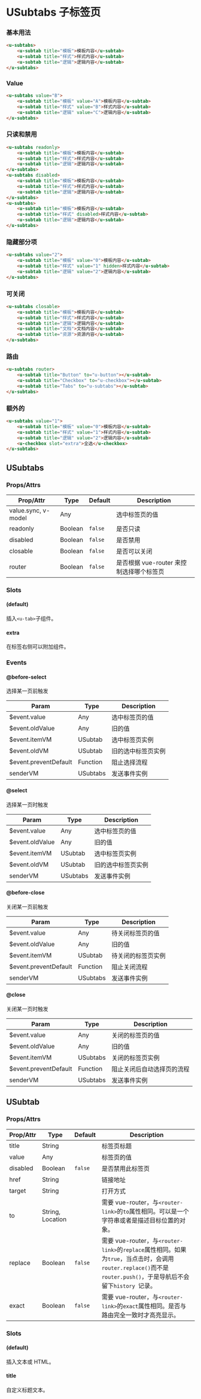 # USubtabs 子标签页

### 基本用法

``` html
<u-subtabs>
    <u-subtab title="模板">模板内容</u-subtab>
    <u-subtab title="样式">样式内容</u-subtab>
    <u-subtab title="逻辑">逻辑内容</u-subtab>
</u-subtabs>
```

### Value

``` html
<u-subtabs value="B">
    <u-subtab title="模板" value="A">模板内容</u-subtab>
    <u-subtab title="样式" value="B">样式内容</u-subtab>
    <u-subtab title="逻辑" value="C">逻辑内容</u-subtab>
</u-subtabs>
```

### 只读和禁用

``` html
<u-subtabs readonly>
    <u-subtab title="模板">模板内容</u-subtab>
    <u-subtab title="样式">样式内容</u-subtab>
    <u-subtab title="逻辑">逻辑内容</u-subtab>
</u-subtabs>
<u-subtabs disabled>
    <u-subtab title="模板">模板内容</u-subtab>
    <u-subtab title="样式">样式内容</u-subtab>
    <u-subtab title="逻辑">逻辑内容</u-subtab>
</u-subtabs>
<u-subtabs>
    <u-subtab title="模板">模板内容</u-subtab>
    <u-subtab title="样式" disabled>样式内容</u-subtab>
    <u-subtab title="逻辑">逻辑内容</u-subtab>
</u-subtabs>
```

### 隐藏部分项

``` html
<u-subtabs value="2">
    <u-subtab title="模板" value="0">模板内容</u-subtab>
    <u-subtab title="样式" value="1" hidden>样式内容</u-subtab>
    <u-subtab title="逻辑" value="2">逻辑内容</u-subtab>
</u-subtabs>
```

### 可关闭

``` html
<u-subtabs closable>
    <u-subtab title="模板">模板内容</u-subtab>
    <u-subtab title="样式">样式内容</u-subtab>
    <u-subtab title="逻辑">逻辑内容</u-subtab>
    <u-subtab title="文档">文档内容</u-subtab>
    <u-subtab title="资源">资源内容</u-subtab>
</u-subtabs>
```


### 路由

``` html
<u-subtabs router>
    <u-subtab title="Button" to="u-button"></u-subtab>
    <u-subtab title="Checkbox" to="u-checkbox"></u-subtab>
    <u-subtab title="Tabs" to="u-subtabs"></u-subtab>
</u-subtabs>
```

### 额外的

``` html
<u-subtabs value="1">
    <u-subtab title="模板" value="0">模板内容</u-subtab>
    <u-subtab title="样式" value="1">样式内容</u-subtab>
    <u-subtab title="逻辑" value="2">逻辑内容</u-subtab>
    <u-checkbox slot="extra">全选</u-checkbox>
</u-subtabs>
```

## USubtabs
### Props/Attrs

| Prop/Attr | Type | Default | Description |
| --------- | ---- | ------- | ----------- |
| value.sync, v-model | Any | | 选中标签页的值 |
| readonly | Boolean | `false` | 是否只读 |
| disabled | Boolean | `false` | 是否禁用 |
| closable | Boolean | `false` | 是否可以关闭 |
| router | Boolean | `false` | 是否根据 vue-router 来控制选择哪个标签页 |

### Slots

#### (default)

插入`<u-tab>`子组件。

#### extra

在标签右侧可以附加组件。

### Events

#### @before-select

选择某一页前触发

| Param | Type | Description |
| ----- | ---- | ----------- |
| $event.value | Any | 选中标签页的值 |
| $event.oldValue | Any | 旧的值 |
| $event.itemVM | USubtab | 选中标签页实例 |
| $event.oldVM | USubtab | 旧的选中标签页实例 |
| $event.preventDefault | Function | 阻止选择流程 |
| senderVM | USubtabs | 发送事件实例 |

#### @select

选择某一页时触发

| Param | Type | Description |
| ----- | ---- | ----------- |
| $event.value | Any | 选中标签页的值 |
| $event.oldValue | Any | 旧的值 |
| $event.itemVM | USubtab | 选中标签页实例 |
| $event.oldVM | USubtab | 旧的选中标签页实例 |
| senderVM | USubtabs | 发送事件实例 |

#### @before-close

关闭某一页前触发

| Param | Type | Description |
| ----- | ---- | ----------- |
| $event.value | Any | 待关闭标签页的值 |
| $event.oldValue | Any | 旧的值 |
| $event.itemVM | USubtab | 待关闭的标签页实例 |
| $event.preventDefault | Function | 阻止关闭流程 |
| senderVM | USubtabs | 发送事件实例 |

#### @close

关闭某一页时触发

| Param | Type | Description |
| ----- | ---- | ----------- |
| $event.value | Any | 关闭的标签页的值 |
| $event.oldValue | Any | 旧的值 |
| $event.itemVM | USubtabs | 关闭的标签页实例 |
| $event.preventDefault | Function | 阻止关闭后自动选择页的流程 |
| senderVM | USubtabs | 发送事件实例 |

## USubtab
### Props/Attrs

| Prop/Attr | Type | Default | Description |
| --------- | ---- | ------- | ----------- |
| title | String | | 标签页标题 |
| value | Any | | 标签页的值 |
| disabled | Boolean | `false` | 是否禁用此标签页 |
| href | String |  | 链接地址 |
| target | String |  | 打开方式 |
| to | String, Location |  | 需要 vue-router，与`<router-link>`的`to`属性相同。可以是一个字符串或者是描述目标位置的对象。 |
| replace | Boolean | `false` | 需要 vue-router，与`<router-link>`的`replace`属性相同。如果为`true`，当点击时，会调用`router.replace()`而不是`router.push()`，于是导航后不会留下`history `记录。 |
| exact | Boolean | `false` | 需要 vue-router，与`<router-link>`的`exact`属性相同。是否与路由完全一致时才高亮显示。 |

### Slots

#### (default)

插入文本或 HTML。

#### title

自定义标题文本。
